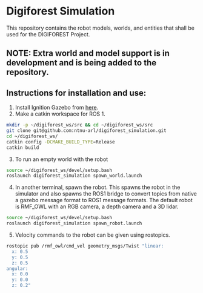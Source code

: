 # Digiforest Simulation
This repository contains the robot models, worlds, and entities that shall be used for the DIGIFOREST Project.

## NOTE: Extra world and model support is in development and is being added to the repository. 


## Instructions for installation and use:

1. Install Ignition Gazebo from [here](https://gazebosim.org/docs/garden/install).
1. Make a catkin workspace for ROS 1.

```sh
mkdir -p ~/digiforest_ws/src && cd ~/digiforest_ws/src
git clone git@github.com:ntnu-arl/digiforest_simulation.git
cd ~/digiforest_ws/
catkin config -DCMAKE_BUILD_TYPE=Release
catkin build
```
3. To run an empty world with the robot

```sh
source ~/digiforest_ws/devel/setup.bash
roslaunch digiforest_simulation spawn_world.launch
```

4. In another terminal, spawn the robot. This spawns the robot in the simulator and also spawns the ROS1 bridge to convert topics from native a gazebo message format to ROS1 message formats. The default robot is RMF_OWL with an RGB camera, a depth camera and a 3D lidar.
```sh
source ~/digiforest_ws/devel/setup.bash
roslaunch digiforest_simulation spawn_robot.launch
```


5. Velocity commands to the robot can be given using rostopics.
```sh
rostopic pub /rmf_owl/cmd_vel geometry_msgs/Twist "linear:
  x: 0.5
  y: 0.5
  z: 0.5
angular:
  x: 0.0
  y: 0.0
  z: 0.2"
```
